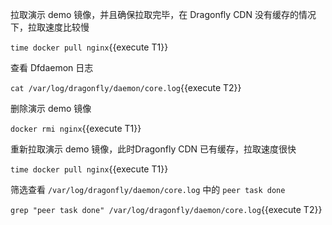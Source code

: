 
拉取演示 demo 镜像，并且确保拉取完毕，在 Dragonfly CDN 没有缓存的情况下，拉取速度比较慢

`time docker pull nginx`{{execute T1}}

查看 Dfdaemon 日志

`cat /var/log/dragonfly/daemon/core.log`{{execute T2}}

删除演示 demo 镜像

`docker rmi nginx`{{execute T1}}

重新拉取演示 demo 镜像，此时Dragonfly CDN 已有缓存，拉取速度很快

`time docker pull nginx`{{execute T1}}

筛选查看 `/var/log/dragonfly/daemon/core.log` 中的 `peer task done`

`grep "peer task done" /var/log/dragonfly/daemon/core.log`{{execute T2}}
